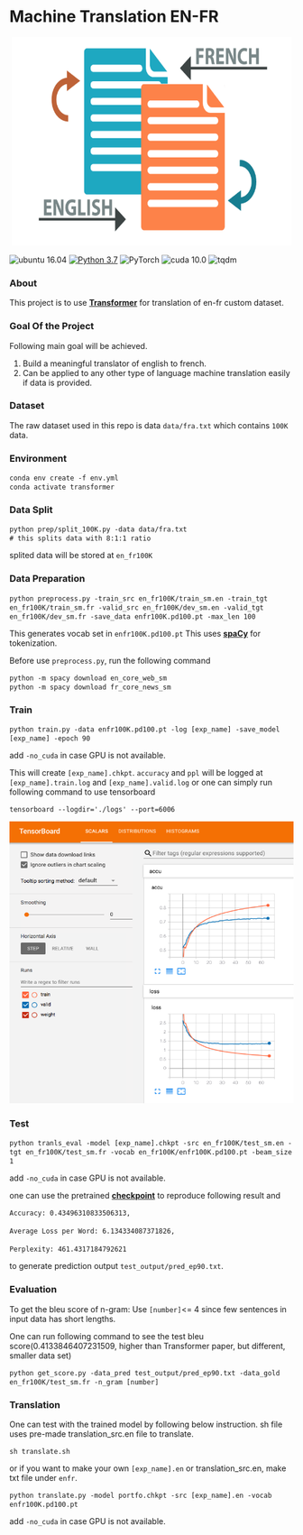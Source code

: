 # Machine Translation EN-FR

<p align="center">
  <img src="/assets/french-translation_img.png" width="497" height="370">
</p>

![ubuntu 16.04](https://img.shields.io/badge/ubuntu-16.04-blue.svg)
[![Python 3.7](https://img.shields.io/badge/python-3.6.8-blue.svg)](https://www.python.org/downloads/release/python-370/)
![PyTorch](https://img.shields.io/badge/pytorch-0.4.1-blue.svg)
![cuda 10.0](https://img.shields.io/badge/cuda-10-blue.svg)
![tqdm](https://img.shields.io/badge/tqdm-blue.svg)


### About 
This project is to use __[Transformer](https://arxiv.org/abs/1706.03762)__ for translation of en-fr custom dataset.


### Goal Of the Project
Following main goal will be achieved.
1. Build a meaningful translator of english to french.
2. Can be applied to any other type of language machine translation easily if data is provided.


### Dataset
The raw dataset used in this repo is data `data/fra.txt` which contains `100K` data.


### Environment
    conda env create -f env.yml
    conda activate transformer


### Data Split
    python prep/split_100K.py -data data/fra.txt
    # this splits data with 8:1:1 ratio
splited data will be stored at `en_fr100K`


### Data Preparation
    python preprocess.py -train_src en_fr100K/train_sm.en -train_tgt en_fr100K/train_sm.fr -valid_src en_fr100K/dev_sm.en -valid_tgt en_fr100K/dev_sm.fr -save_data enfr100K.pd100.pt -max_len 100
    
This generates vocab set in `enfr100K.pd100.pt`
This uses __[spaCy](https://spacy.io/)__ for tokenization. 

Before use `preprocess.py`, run the following command

    python -m spacy download en_core_web_sm
    python -m spacy download fr_core_news_sm


### Train
    python train.py -data enfr100K.pd100.pt -log [exp_name] -save_model [exp_name] -epoch 90

add `-no_cuda` in case GPU is not available. 

This will create `[exp_name].chkpt`. `accuracy` and `ppl` will be logged at `[exp_name].train.log` and `[exp_name].valid.log` or one can simply run  following command to use tensorboard

    tensorboard --logdir='./logs' --port=6006
   
<p align="center">
  <img src="/assets/tensorboard_img.png" width="550" height="500">
</p>


### Test
    python tranls_eval -model [exp_name].chkpt -src en_fr100K/test_sm.en -tgt en_fr100K/test_sm.fr -vocab en_fr100K/enfr100K.pd100.pt -beam_size 1
add `-no_cuda` in case GPU is not available.

one can use the pretrained __[checkpoint](https://drive.google.com/drive/u/0/folders/1afBjAbscZWOoMHvIIwA0jgx4UQEykQWw)__ to reproduce following result and 

    Accuracy: 0.43496310833506313,
     
    Average Loss per Word: 6.134334087371826,
    
    Perplexity: 461.4317184792621
to generate prediction output `test_output/pred_ep90.txt`.


### Evaluation
To get the bleu score of n-gram:
Use `[number]`<= 4 since few sentences in input data has short lengths.

One can run following command to see the test bleu score(0.4133846407231509, higher than Transformer paper, but different, smaller data set)

    python get_score.py -data_pred test_output/pred_ep90.txt -data_gold en_fr100K/test_sm.fr -n_gram [number]


### Translation
One can test with the trained model by following below instruction.
sh file uses pre-made translation_src.en file to translate.

    sh translate.sh

or if you want to make your own `[exp_name].en` or translation_src.en, make txt file under `enfr`.

    python translate.py -model portfo.chkpt -src [exp_name].en -vocab enfr100K.pd100.pt
    
add `-no_cuda` in case GPU is not available.
